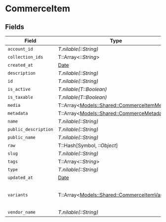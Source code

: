 # CommerceItem


## Fields

| Field                                                                                       | Type                                                                                        | Required                                                                                    | Description                                                                                 |
| ------------------------------------------------------------------------------------------- | ------------------------------------------------------------------------------------------- | ------------------------------------------------------------------------------------------- | ------------------------------------------------------------------------------------------- |
| `account_id`                                                                                | *T.nilable(::String)*                                                                       | :heavy_minus_sign:                                                                          | N/A                                                                                         |
| `collection_ids`                                                                            | T::Array<*::String*>                                                                        | :heavy_minus_sign:                                                                          | N/A                                                                                         |
| `created_at`                                                                                | [Date](https://ruby-doc.org/stdlib-2.6.1/libdoc/date/rdoc/Date.html)                        | :heavy_minus_sign:                                                                          | N/A                                                                                         |
| `description`                                                                               | *T.nilable(::String)*                                                                       | :heavy_minus_sign:                                                                          | N/A                                                                                         |
| `id`                                                                                        | *T.nilable(::String)*                                                                       | :heavy_minus_sign:                                                                          | N/A                                                                                         |
| `is_active`                                                                                 | *T.nilable(T::Boolean)*                                                                     | :heavy_minus_sign:                                                                          | N/A                                                                                         |
| `is_taxable`                                                                                | *T.nilable(T::Boolean)*                                                                     | :heavy_minus_sign:                                                                          | N/A                                                                                         |
| `media`                                                                                     | T::Array<[Models::Shared::CommerceItemMedia](../../models/shared/commerceitemmedia.md)>     | :heavy_minus_sign:                                                                          | N/A                                                                                         |
| `metadata`                                                                                  | T::Array<[Models::Shared::CommerceMetadata](../../models/shared/commercemetadata.md)>       | :heavy_minus_sign:                                                                          | N/A                                                                                         |
| `name`                                                                                      | *T.nilable(::String)*                                                                       | :heavy_minus_sign:                                                                          | N/A                                                                                         |
| `public_description`                                                                        | *T.nilable(::String)*                                                                       | :heavy_minus_sign:                                                                          | N/A                                                                                         |
| `public_name`                                                                               | *T.nilable(::String)*                                                                       | :heavy_minus_sign:                                                                          | N/A                                                                                         |
| `raw`                                                                                       | T::Hash[Symbol, *::Object*]                                                                 | :heavy_minus_sign:                                                                          | N/A                                                                                         |
| `slug`                                                                                      | *T.nilable(::String)*                                                                       | :heavy_minus_sign:                                                                          | N/A                                                                                         |
| `tags`                                                                                      | T::Array<*::String*>                                                                        | :heavy_minus_sign:                                                                          | N/A                                                                                         |
| `type`                                                                                      | *T.nilable(::String)*                                                                       | :heavy_minus_sign:                                                                          | N/A                                                                                         |
| `updated_at`                                                                                | [Date](https://ruby-doc.org/stdlib-2.6.1/libdoc/date/rdoc/Date.html)                        | :heavy_minus_sign:                                                                          | N/A                                                                                         |
| `variants`                                                                                  | T::Array<[Models::Shared::CommerceItemVariant](../../models/shared/commerceitemvariant.md)> | :heavy_minus_sign:                                                                          | first variant is the default variant                                                        |
| `vendor_name`                                                                               | *T.nilable(::String)*                                                                       | :heavy_minus_sign:                                                                          | N/A                                                                                         |